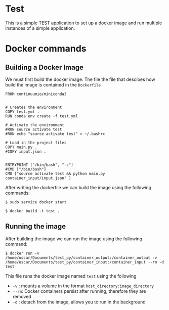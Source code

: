 
# Test

This is a simple TEST application to set up a docker image and run multiple instances of a simple application.



# Docker commands

## Building a Docker Image

We must first build the docker image. The file the file that
descibes how build the image is contained in the `Dockerfile`

```
FROM continuumio/miniconda3


# Creates the environment
COPY test.yml .
RUN conda env create -f test.yml

# Activate the environment
#RUN source activate test
#RUN echo "source activate test" > ~/.bashrc

# Load in the project files 
COPY main.py .
#COPY input.json .


ENTRYPOINT ["/bin/bash", "-c"]
#CMD ["/bin/bash"]
CMD ["source activate test && python main.py container_input/input.json" ]
```

After writing the dockerfile we can build the image using the following commands:

```
$ sudo service docker start
```

```
$ docker build -t test .
```

## Running the image

After building the image we can run the image using the following command:

```
$ docker run -v /home/oscar/Documents/test_py/container_output:/container_output -v /home/oscar/Documents/test_py/container_input:/container_input --rm -d test
```

This file runs the docker image named `test` using the following
* `-v` : mounts a volume in the format `host_directory:image_directory`
* `--rm`: Docker containers persist after running, therefore they are removed  
* `-d` : detach from the image, allows you to run in the background

